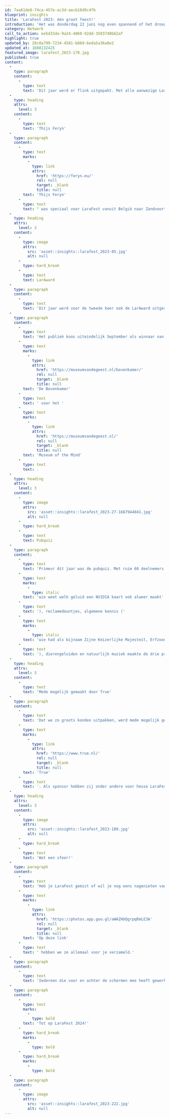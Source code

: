 ```yaml
---
id: 7aa61de8-74ca-457e-ac3d-aecb18d9c4fb
blueprint: insights
title: 'LaraFest 2023: één groot feest!'
introduction: 'Het was donderdag 22 juni nog even spannend of het droog zou blijven, maar de weergoden waren ons gunstig gestemd. Met ruim 80 deelnemers hebben we van LaraFest 2023 een mooi feest gemaakt!'
category: Netwerk
call_to_action: ee5d33de-9a24-4860-92dd-3503740b62af
highlight: true
updated_by: 28c0a799-7234-4581-b869-6eda5a36a8e2
updated_at: 1688132425
featured_image: larafest_2023-178.jpg
published: true
content:
  -
    type: paragraph
    content:
      -
        type: text
        text: 'Dit jaar werd er flink uitgepakt. Met alle aanwezige Laravel developers werd er kennis uitgewisseld, maar vooral ook veel plezier gemaakt! Zowel het eten als het drinken vielen goed in de smaak bij Strandtent 6 in Zandvoort. Met de welbekende DLF elephpants, beachflags, strandballen en beach tennis sets was het event goed zichtbaar op strand. Dat de laatste deelnemers pas richting middernacht naar huis gingen, is de bevestiging van een geslaagd feest.'
  -
    type: heading
    attrs:
      level: 3
    content:
      -
        type: text
        text: 'Thijs Feryn'
  -
    type: paragraph
    content:
      -
        type: text
        marks:
          -
            type: link
            attrs:
              href: 'https://feryn.eu/'
              rel: null
              target: _blank
              title: null
        text: 'Thijs Feryn'
      -
        type: text
        text: " was speciaal voor LaraFest vanuit België naar Zandvoort gereisd.\_Thijs is technisch evangelist bij Varnish Software, het bedrijf achter de open source-technologie Varnish Cache. Hij is ook de auteur van het (indrukwekkende dikke) boek \"Getting Started with Varnish Cache”. Thijs nam de deelnemers van LaraFest mee in de mogelijkheden die Varnish Cache in huis heeft voor het versnellen van websites en applicaties. Voor veel luisteraars was de enthousiaste en energieke talk van Thijs een goede reden om zich na LaraFest (verder) in Varnish Cache te verdiepen."
  -
    type: heading
    attrs:
      level: 3
    content:
      -
        type: image
        attrs:
          src: 'asset::insights::larafest_2023-85.jpg'
          alt: null
      -
        type: hard_break
      -
        type: text
        text: LarAward
  -
    type: paragraph
    content:
      -
        type: text
        text: 'Dit jaar werd voor de tweede keer ook de LarAward uitgereikt tijdens LaraFest. DLF-leden PAQT, Pionect, September, Sqits en SWIS presenteerden een vijftal indrukwekkende projecten, die de vele mogelijkheden en expertise van onze leden in Laravel lieten zien. Het was mooi om te zien hoeveel mogelijkheden er zijn met het Laravel framework en hoeveel belangrijke applicaties en projecten vertrouwen op Laravel.'
  -
    type: paragraph
    content:
      -
        type: text
        text: 'Het publiek koos uiteindelijk September als winnaar van de LarAward 2023 met het project '
      -
        type: text
        marks:
          -
            type: link
            attrs:
              href: 'https://museumvandegeest.nl/bovenkamer/'
              rel: null
              target: _blank
              title: null
        text: 'De Bovenkamer'
      -
        type: text
        text: ' voor het '
      -
        type: text
        marks:
          -
            type: link
            attrs:
              href: 'https://museumvandegeest.nl/'
              rel: null
              target: _blank
              title: null
        text: 'Museum of the Mind'
      -
        type: text
        text: .
  -
    type: heading
    attrs:
      level: 3
    content:
      -
        type: image
        attrs:
          src: 'asset::insights::larafest_2023-27-1687944041.jpg'
          alt: null
      -
        type: hard_break
      -
        type: text
        text: Pubquiz
  -
    type: paragraph
    content:
      -
        type: text
        text: 'Primeur dit jaar was de pubquiz. Met ruim 60 deelnemers verdeeld over verschillende teams werd er gestreden om de hoofdprijs; een kilo droge Friese worst. Met vragen over computergeluiden ('
      -
        type: text
        marks:
          -
            type: italic
        text: 'wie weet welk geluid een NVIDIA kaart ook alweer maakt'
      -
        type: text
        text: '), reclamedeuntjes, algemene kennis ('
      -
        type: text
        marks:
          -
            type: italic
        text: 'wie had als bijnaam Zijne Keizerlijke Majesteit, Erfzoon uit het zaad van Salomo, de Alles Overwinnende Leeuw van de stam van Jud(e)a, Koning der Koningen, Heer der Heren, Vader der Afrikanen uit het allergeliefde Ethiopië, het moederland van de zonen en dochters in diaspora'
      -
        type: text
        text: '), dierengeluiden en natuurlijk muziek maakte de drie presentatoren er een ludiek feestje van. Uiteindelijk kwam het gecombineerde team van True en Endeavour als winnaar uit de bus.'
  -
    type: heading
    attrs:
      level: 3
    content:
      -
        type: text
        text: 'Mede mogelijk gemaakt door True'
  -
    type: paragraph
    content:
      -
        type: text
        text: 'Dat we zo groots konden uitpakken, werd mede mogelijk gemaakt door managed hostingprovider '
      -
        type: text
        marks:
          -
            type: link
            attrs:
              href: 'https://www.true.nl/'
              rel: null
              target: _blank
              title: null
        text: 'True'
      -
        type: text
        text: '. Als sponsor hebben zij onder andere voor heuse LaraFest beach tennis sets, een goodiebag en de pubquiz gezorgd. We zijn blij met de support van True en feliciteren ze nogmaals met de overwinning in de pubquiz.'
  -
    type: heading
    attrs:
      level: 3
    content:
      -
        type: image
        attrs:
          src: 'asset::insights::larafest_2023-189.jpg'
          alt: null
      -
        type: hard_break
      -
        type: text
        text: 'Wat een sfeer!'
  -
    type: paragraph
    content:
      -
        type: text
        text: 'Heb je LaraFest gemist of wil je nog eens nagenieten van de sfeer? Gelukkig zijn er veel foto’s gemaakt! '
      -
        type: text
        marks:
          -
            type: link
            attrs:
              href: 'https://photos.app.goo.gl/aWAZHUQgrpqRmLE3A'
              rel: null
              target: _blank
              title: null
        text: 'Op deze link'
      -
        type: text
        text: ' hebben we ze allemaal voor je verzameld.'
  -
    type: paragraph
    content:
      -
        type: text
        text: 'Iedereen die voor en achter de schermen mee heeft gewerkt aan de organisatie: enorm bedankt!'
  -
    type: paragraph
    content:
      -
        type: text
        marks:
          -
            type: bold
        text: 'Tot op LaraFest 2024!'
      -
        type: hard_break
        marks:
          -
            type: bold
      -
        type: hard_break
        marks:
          -
            type: bold
  -
    type: paragraph
    content:
      -
        type: image
        attrs:
          src: 'asset::insights::larafest_2023-222.jpg'
          alt: null
---
```

